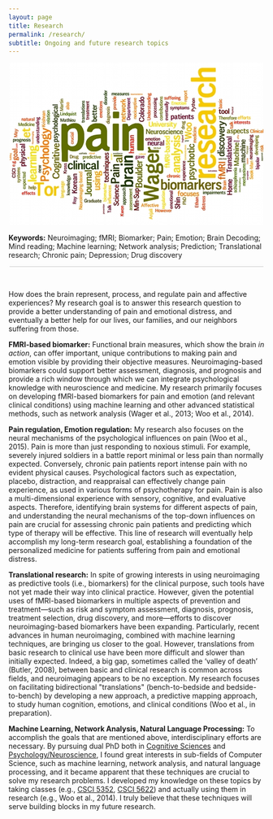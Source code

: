 ```yaml
---
layout: page
title: Research
permalink: /research/
subtitle: Ongoing and future research topics
---
```


<center><img src="../img/wordle2.jpg" width=500></img></center>

<span style="font-size: 15px !important; color: #444;"><p><b>Keywords:</b> Neuroimaging; fMRI; Biomarker; Pain; Emotion; Brain Decoding; Mind reading; Machine learning; Network analysis; Prediction; Translational research; Chronic pain; Depression; Drug discovery </p></span>

<center><hr style="width:500px;height:1px;border:none;color:#ccc;background-color:#ccc;" /></center>
<br>

<p>How does the brain represent, process, and regulate pain and affective experiences? My research goal is to answer this research question to provide a better understanding of pain and emotional distress, and eventually a better help for our lives, our families, and our neighbors suffering from those.</p>

<p><b>FMRI-based biomarker:</b> Functional brain measures, which show the brain <i>in action</i>, can offer important, unique contributions to making pain and emotion visible by providing their objective measures. Neuroimaging-based biomarkers could support better assessment, diagnosis, and prognosis and provide a rich window through which we can integrate psychological knowledge with neuroscience and medicine. My research primarily focuses on developing fMRI-based biomarkers for pain and emotion (and relevant clinical conditions) using machine learning and other advanced statistical methods, such as network analysis (Wager et al., 2013; Woo et al., 2014).</p>

<p><b>Pain regulation, Emotion regulation:</b> My research also focuses on the neural mechanisms of the psychological influences on pain (Woo et al., 2015). Pain is more than just responding to noxious stimuli. For example, severely injured soldiers in a battle report minimal or less pain than normally expected. Conversely, chronic pain patients report intense pain with no evident physical causes. Psychological factors such as expectation, placebo, distraction, and reappraisal can effectively change pain experience, as used in various forms of psychotherapy for pain. Pain is also a multi-dimensional experience with sensory, cognitive, and evaluative aspects. Therefore, identifying brain systems for different aspects of pain, and understanding the neural mechanisms of the top-down influences on pain are crucial for assessing chronic pain patients and predicting which type of therapy will be effective. This line of research will eventually help accomplish my long-term research goal, establishing a foundation of the personalized medicine for patients suffering from pain and emotional distress.</p>

<p><b>Translational research:</b> In spite of growing interests in using neuroimaging as predictive tools (i.e., biomarkers) for the clinical purpose, such tools have not yet made their way into clinical practice. However, given the potential uses of fMRI-based biomarkers in multiple aspects of prevention and treatment—such as risk and symptom assessment, diagnosis, prognosis, treatment selection, drug discovery, and more—efforts to discover neuroimaging-based biomarkers have been expanding. Particularly, recent advances in human neuroimaging, combined with machine learning techniques, are bringing us closer to the goal. However, translations from basic research to clinical use have been more difficult and slower than initially expected. Indeed, a big gap, sometimes called the ‘valley of death’ (Butler, 2008), between basic and clinical research is common across fields, and neuroimaging appears to be no exception. My research focuses on facilitating bidirectional "translations" (bench-to-bedside and bedside-to-bench) by developing a new approach, a predictive mapping approach, to study human cognition, emotions, and clinical conditions (Woo et al., in preparation).</p>

<p><b>Machine Learning, Network Analysis, Natural Language Processing:</b> To accomplish the goals that are mentioned above, interdisciplinary efforts are necessary. By pursuing dual PhD both in <a href ="http://www.colorado.edu/ics/">Cognitive Sciences</a> and <a href="http://psych.colorado.edu/">Psychology/Neuroscience</a>, I found great interests in sub-fields of Computer Science, such as machine learning, network analysis, and natural language processing, and it became apparent that these techniques are crucial to solve my research problems. I developed my knowledge on these topics by taking classes (e.g., <a href="http://tuvalu.santafe.edu/~aaronc/courses/5352/">CSCI 5352</a>, <a href="http://www.cs.colorado.edu/~jbg/teaching/CSCI_5622/">CSCI 5622</a>) and actually using them in research (e.g., Woo et al., 2014). I truly believe that these techniques will serve building blocks in my future research.</p>
